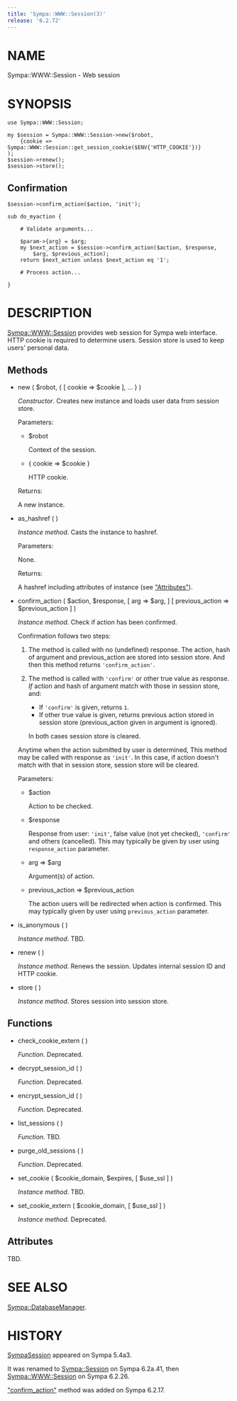 ```yaml
---
title: 'Sympa::WWW::Session(3)'
release: '6.2.72'
---
```


# NAME

Sympa::WWW::Session - Web session

# SYNOPSIS

    use Sympa::WWW::Session;
    
    my $session = Sympa::WWW::Session->new($robot,
        {cookie => Sympa::WWW::Session::get_session_cookie($ENV{'HTTP_COOKIE'})}
    );
    $session->renew();
    $session->store();

## Confirmation

    $session->confirm_action($action, 'init');
    
    sub do_myaction {
    
        # Validate arguments...
    
        $param->{arg} = $arg;
        my $next_action = $session->confirm_action($action, $response,
            $arg, $previous_action);
        return $next_action unless $next_action eq '1';
    
        # Process action...
    
    }

# DESCRIPTION

[Sympa::WWW::Session](./Sympa-WWW-Session.3.md) provides web session for Sympa web interface.
HTTP cookie is required to determine users.
Session store is used to keep users' personal data.

## Methods

- new ( $robot, { \[ cookie => $cookie \], ... } )

    _Constructor_.
    Creates new instance and loads user data from session store.

    Parameters:

    - $robot

        Context of the session.

    - { cookie => $cookie }

        HTTP cookie.

    Returns:

    A new instance.

- as\_hashref ( )

    _Instance method_.
    Casts the instance to hashref.

    Parameters:

    None.

    Returns:

    A hashref including attributes of instance (see ["Attributes"](#attributes)).

- confirm\_action ( $action, $response, \[ arg => $arg, \]
\[ previous\_action => $previous\_action \] )

    _Instance method_.
    Check if action has been confirmed.

    Confirmation follows two steps:

    1. The method is called with no (undefined) response.
    The action, hash of argument and previous\_action are stored into
    session store.
    And then this method returns `'confirm_action'`.
    2. The method is called with `'confirm'` or other true value as response.
    _If_ action and hash of argument match with those in session store, and:

        - If `'confirm'` is given, returns `1`.
        - If other true value is given, returns previous action stored in
        session store (previous\_action given in argument is ignored).

        In both cases session store is cleared.

    Anytime when the action submitted by user is determined,
    This method may be called with response as `'init'`.
    In this case, if action doesn't match with that in session store,
    session store will be cleared.

    Parameters:

    - $action

        Action to be checked.

    - $response

        Response from user:
        `'init'`, false value (not yet checked), `'confirm'` and others (cancelled).
        This may typically be given by user using `response_action` parameter.

    - arg => $arg

        Argument(s) of action.

    - previous\_action => $previous\_action

        The action users will be redirected when action is confirmed.
        This may typically given by user using `previous_action` parameter.

- is\_anonymous ( )

    _Instance method_.
    TBD.

- renew ( )

    _Instance method_.
    Renews the session.
    Updates internal session ID and HTTP cookie.

- store ( )

    _Instance method_.
    Stores session into session store.

## Functions

- check\_cookie\_extern ( )

    _Function_.
    Deprecated.

- decrypt\_session\_id ( )

    _Function_.
    Deprecated.

- encrypt\_session\_id ( )

    _Function_.
    Deprecated.

- list\_sessions ( )

    _Function_.
    TBD.

- purge\_old\_sessions ( )

    _Function_.
    Deprecated.

- set\_cookie ( $cookie\_domain, $expires, \[ $use\_ssl \] )

    _Instance method_.
    TBD.

- set\_cookie\_extern ( $cookie\_domain, \[ $use\_ssl \] )

    _Instance method_.
    Deprecated.

## Attributes

TBD.

# SEE ALSO

[Sympa::DatabaseManager](./Sympa-DatabaseManager.3.md).

# HISTORY

[SympaSession](https://metacpan.org/pod/SympaSession) appeared on Sympa 5.4a3.

It was renamed to [Sympa::Session](./Sympa-Session.3.md) on Sympa 6.2a.41,
then [Sympa::WWW::Session](./Sympa-WWW-Session.3.md) on Sympa 6.2.26.

["confirm\_action"](#confirm_action) method was added on Sympa 6.2.17.
